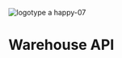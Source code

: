 ![logotype a happy-07](https://www.pngkit.com/png/full/941-9412361_warehouse-png-rfid-site-survey.png)

# Warehouse API
